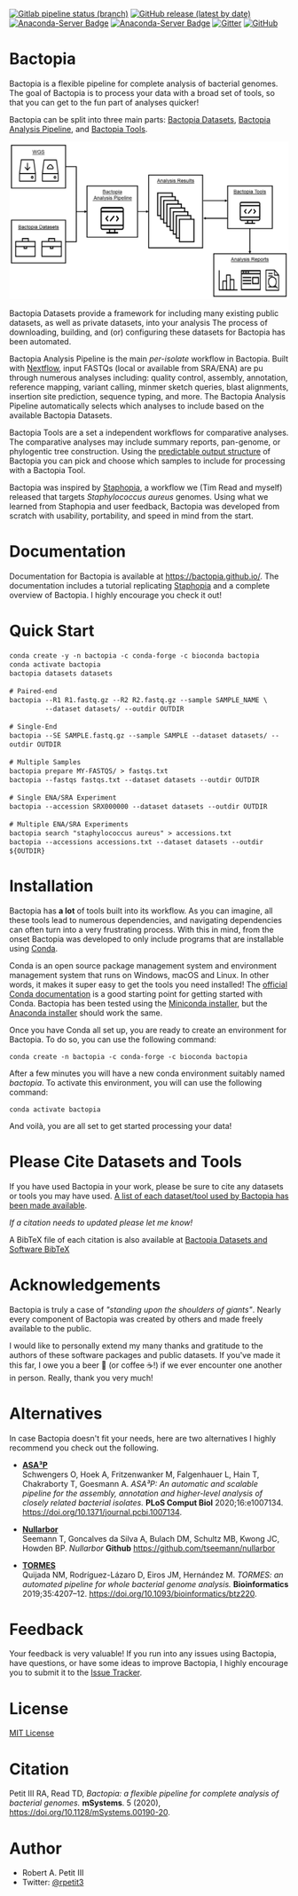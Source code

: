 [![Gitlab pipeline status (branch)](https://img.shields.io/gitlab/pipeline/bactopia/bactopia/master?style=flat-square&logo=appveyor)](https://gitlab.com/bactopia/bactopia/pipelines/latest)
[![GitHub release (latest by date)](https://img.shields.io/github/v/release/bactopia/bactopia)](https://github.com/bactopia/bactopia/releases)
[![Anaconda-Server Badge](https://anaconda.org/bioconda/bactopia/badges/installer/conda.svg)](https://bioconda.github.io/recipes/bactopia/README.html) 
[![Anaconda-Server Badge](https://anaconda.org/bioconda/bactopia/badges/downloads.svg)](https://anaconda.org/bioconda/bactopia)
[![Gitter](https://badges.gitter.im/bactopia/bactopia.svg)](https://gitter.im/bactopia/Lobby?utm_source=badge&utm_medium=badge&utm_campaign=pr-badge)
[![GitHub](https://img.shields.io/github/license/bactopia/bactopia)](https://raw.githubusercontent.com/bactopia/bactopia/master/LICENSE)

# Bactopia
Bactopia is a flexible pipeline for complete analysis of bacterial genomes. The goal of Bactopia is to process your data with a broad set of tools, so that you can get to the fun part of analyses quicker!

Bactopia can be split into three main parts: [Bactopia Datasets](https://bactopia.github.io/datasets/), [Bactopia Analysis Pipeline](https://bactopia.github.io/#bactopia-workflow), and [Bactopia Tools](https://bactopia.github.io/bactopia-tools/).

![Bactopia Overview](docs/data/bactopia-overview.png)

Bactopia Datasets provide a framework for including many existing public datasets, as well as private datasets, into your analysis The process of downloading, building, and (or) configuring these datasets for Bactopia has been automated.

Bactopia Analysis Pipeline is the main *per-isolate* workflow in Bactopia. Built with  [Nextflow](https://www.nextflow.io/), input FASTQs (local or available from SRA/ENA) are pu through numerous analyses including: quality control, assembly, annotation, reference mapping, variant calling, minmer sketch queries, blast alignments, insertion site prediction, sequence typing, and more. The Bactopia Analysis Pipeline automatically selects which analyses to include based on the available Bactopia Datasets.

Bactopia Tools are a set a independent workflows for comparative analyses. The comparative analyses may include summary reports, pan-genome, or phylogentic tree construction. Using the [predictable output structure](https://bactopia.github.io/output-overview/) of Bactopia you can pick and choose which samples to include for processing with a Bactopia Tool.

Bactopia was inspired by [Staphopia](https://staphopia.emory.edu/), a workflow we (Tim Read and myself) released that targets *Staphylococcus aureus* genomes. Using what we learned from Staphopia and user feedback, Bactopia was developed from scratch with usability, portability, and speed in mind from the start.

# Documentation
Documentation for Bactopia is available at https://bactopia.github.io/. The documentation includes a tutorial replicating [Staphopia](https://staphopia.emory.edu) and a complete overview of Bactopia. I highly encourage you check it out!

# Quick Start
```
conda create -y -n bactopia -c conda-forge -c bioconda bactopia
conda activate bactopia
bactopia datasets datasets

# Paired-end
bactopia --R1 R1.fastq.gz --R2 R2.fastq.gz --sample SAMPLE_NAME \
         --dataset datasets/ --outdir OUTDIR

# Single-End
bactopia --SE SAMPLE.fastq.gz --sample SAMPLE --dataset datasets/ --outdir OUTDIR

# Multiple Samples
bactopia prepare MY-FASTQS/ > fastqs.txt
bactopia --fastqs fastqs.txt --dataset datasets --outdir OUTDIR

# Single ENA/SRA Experiment
bactopia --accession SRX000000 --dataset datasets --outdir OUTDIR

# Multiple ENA/SRA Experiments
bactopia search "staphylococcus aureus" > accessions.txt
bactopia --accessions accessions.txt --dataset datasets --outdir ${OUTDIR}
```

# Installation
Bactopia has **a lot** of tools built into its workflow. As you can imagine, all these tools lead to numerous dependencies, and navigating dependencies can often turn into a very frustrating process. With this in mind, from the onset Bactopia was developed to only include programs that are installable using [Conda](https://conda.io/en/latest/).

Conda is an open source package management system and environment management system that runs on Windows, macOS and Linux. In other words, it makes it super easy to get the tools you need installed! The [official Conda documentation](https://conda.io/projects/conda/en/latest/user-guide/install/index.html) is a good starting point for getting started with Conda. Bactopia has been tested using the [Miniconda installer](https://conda.io/en/latest/miniconda.html), but the [Anaconda installer](https://www.anaconda.com/distribution/) should work the same.

Once you have Conda all set up, you are ready to create an environment for Bactopia. To do so, you can use the following command:

```
conda create -n bactopia -c conda-forge -c bioconda bactopia
```

After a few minutes you will have a new conda environment suitably named *bactopia*. To activate this environment, you will can use the following command:

```
conda activate bactopia
```

And voilà, you are all set to get started processing your data!

# Please Cite Datasets and Tools
If you have used Bactopia in your work, please be sure to cite any datasets or tools you may have used. [A list of each dataset/tool used by Bactopia has been made available](https://bactopia.github.io/acknowledgements/). 

*If a citation needs to updated please let me know!*

A BibTeX file of each citation is also available at [Bactopia Datasets and Software BibTeX](docs/data/bactopia-datasets-software.bib)

# Acknowledgements
Bactopia is truly a case of *"standing upon the shoulders of giants"*. Nearly every component of Bactopia was created by others and made freely available to the public.

I would like to personally extend my many thanks and gratitude to the authors of these software packages and public datasets. If you've made it this far, I owe you a beer 🍻 (or coffee ☕!) if we ever encounter one another in person. Really, thank you very much!

# Alternatives
In case Bactopia doesn't fit your needs, here are two alternatives I highly recommend you check out the following.

* __[ASA³P](https://github.com/oschwengers/asap)__  
Schwengers O, Hoek A, Fritzenwanker M, Falgenhauer L, Hain T, Chakraborty T, Goesmann A. *ASA³P: An automatic and scalable pipeline for the assembly, annotation and higher-level analysis of closely related bacterial isolates.* __PLoS Comput Biol__ 2020;16:e1007134. https://doi.org/10.1371/journal.pcbi.1007134.

* __[Nullarbor](https://github.com/tseemann/nullarbor)__  
Seemann T, Goncalves da Silva A, Bulach DM, Schultz MB, Kwong JC, Howden BP. *Nullarbor* __Github__ https://github.com/tseemann/nullarbor 

* __[TORMES](https://github.com/nmquijada/tormes)__  
Quijada NM, Rodríguez-Lázaro D, Eiros JM, Hernández M. *TORMES: an automated pipeline for whole bacterial genome analysis.* __Bioinformatics__ 2019;35:4207–12. https://doi.org/10.1093/bioinformatics/btz220.

# Feedback
Your feedback is very valuable! If you run into any issues using Bactopia, have questions, or have some ideas to improve Bactopia, I highly encourage you to submit it to the [Issue Tracker](https://github.com/bactopia/bactopia/issues).

# License
[MIT License](https://raw.githubusercontent.com/bactopia/bactopia/master/LICENSE)

# Citation
Petit III RA, Read TD, *Bactopia: a flexible pipeline for complete analysis of bacterial genomes.* __mSystems__. 5 (2020), https://doi.org/10.1128/mSystems.00190-20.

# Author 

* Robert A. Petit III
* Twitter: [@rpetit3](https://twitter.com/rpetit3)

